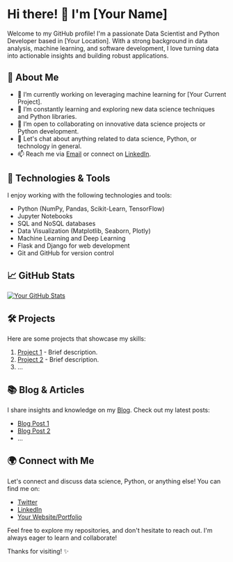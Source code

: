 # Hi there! 👋 I'm [Your Name]

Welcome to my GitHub profile! I'm a passionate Data Scientist and Python Developer based in [Your Location]. With a strong background in data analysis, machine learning, and software development, I love turning data into actionable insights and building robust applications.

## 🌱 About Me

- 🔭 I’m currently working on leveraging machine learning for [Your Current Project].
- 🌱 I’m constantly learning and exploring new data science techniques and Python libraries.
- 👯 I’m open to collaborating on innovative data science projects or Python development.
- 💬 Let's chat about anything related to data science, Python, or technology in general.
- 📫 Reach me via [Email](mailto:you@example.com) or connect on [LinkedIn](https://www.linkedin.com/in/yourlinkedinprofile/).

## 🚀 Technologies & Tools

I enjoy working with the following technologies and tools:

- Python (NumPy, Pandas, Scikit-Learn, TensorFlow)
- Jupyter Notebooks
- SQL and NoSQL databases
- Data Visualization (Matplotlib, Seaborn, Plotly)
- Machine Learning and Deep Learning
- Flask and Django for web development
- Git and GitHub for version control

## 📈 GitHub Stats

[![Your GitHub Stats](https://github-readme-stats.vercel.app/api?username=YourUsername&show_icons=true&theme=radical)](https://github.com/YourUsername)

## 🛠️ Projects

Here are some projects that showcase my skills:

1. [Project 1](link-to-project1) - Brief description.
2. [Project 2](link-to-project2) - Brief description.
3. ...

## 📚 Blog & Articles

I share insights and knowledge on my [Blog](https://yourblog.com). Check out my latest posts:

- [Blog Post 1](link-to-post1)
- [Blog Post 2](link-to-post2)
- ...

## 🌍 Connect with Me

Let's connect and discuss data science, Python, or anything else! You can find me on:

- [Twitter](https://twitter.com/YourTwitterHandle)
- [LinkedIn](https://www.linkedin.com/in/yourlinkedinprofile/)
- [Your Website/Portfolio](https://yourportfolio.com)

Feel free to explore my repositories, and don't hesitate to reach out. I'm always eager to learn and collaborate!

Thanks for visiting! ✨
